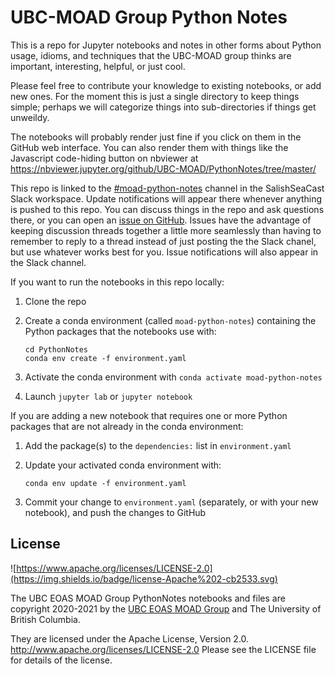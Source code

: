 # UBC-MOAD Group Python Notes

This is a repo for Jupyter notebooks and notes in other forms about
Python usage, idioms, and techniques that the UBC-MOAD group thinks are
important, interesting, helpful, or just cool.

Please feel free to contribute your knowledge to existing notebooks,
or add new ones.
For the moment this is just a single directory to keep things simple;
perhaps we will categorize things into sub-directories if things get unweildy.

The notebooks will probably render just fine if you click on them in the
GitHub web interface.
You can also render them with things like the Javascript code-hiding button
on nbviewer at https://nbviewer.jupyter.org/github/UBC-MOAD/PythonNotes/tree/master/

This repo is linked to the [#moad-python-notes](https://salishseacast.slack.com/archives/C01319S2YJW) channel in the SalishSeaCast Slack workspace.
Update notifications will appear there whenever anything is pushed to this repo.
You can discuss things in the repo and ask questions there,
or you can open an [issue on GitHub](https://github.com/UBC-MOAD/PythonNotes/issues).
Issues have the advantage of keeping discussion threads together a little more seamlessly than having to remember to reply to a thread instead of just posting the the Slack chanel, but use whatever works best for you.
Issue notifications will also appear in the Slack channel.

If you want to run the notebooks in this repo locally:

  1. Clone the repo
  2. Create a conda environment (called `moad-python-notes`) containing the Python packages that the notebooks use with:

         cd PythonNotes
         conda env create -f environment.yaml

  3. Activate the conda environment with `conda activate moad-python-notes`
  4. Launch `jupyter lab` or `jupyter notebook`

If you are adding a new notebook that requires one or more Python packages that are not already in the conda environment:

  1. Add the package(s) to the `dependencies:` list in `environment.yaml`
  2. Update your activated conda environment with:

         conda env update -f environment.yaml

  3. Commit your change to `environment.yaml` (separately, or with your new notebook), and push the changes to GitHub


## License

![https://www.apache.org/licenses/LICENSE-2.0](https://img.shields.io/badge/license-Apache%202-cb2533.svg)

The UBC EOAS MOAD Group PythonNotes notebooks and files are copyright 2020-2021 by the [UBC EOAS MOAD Group](https://github.com/UBC-MOAD/docs/blob/master/CONTRIBUTORS.rst) and The University of British Columbia.

They are licensed under the Apache License, Version 2.0.
http://www.apache.org/licenses/LICENSE-2.0
Please see the LICENSE file for details of the license.
